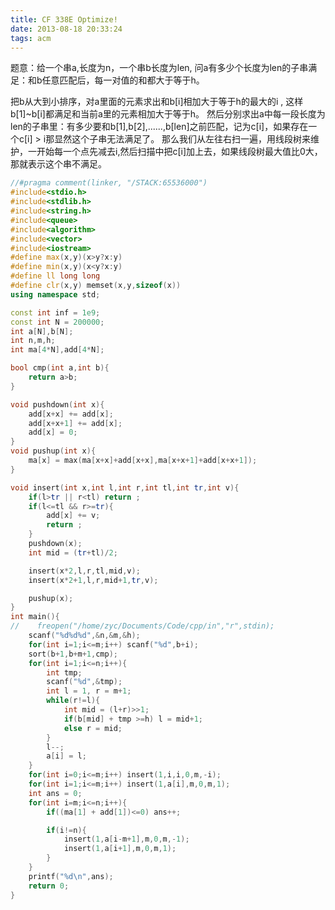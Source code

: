 ```yaml
---
title: CF 338E Optimize!
date: 2013-08-18 20:33:24
tags: acm
---
```

题意：给一个串a,长度为n，一个串b长度为len, 问a有多少个长度为len的子串满足：和b任意匹配后，每一对值的和都大于等于h。

把b从大到小排序，对a里面的元素求出和b[i]相加大于等于h的最大的i , 这样b[1]~b[i]都满足和当前a里的元素相加大于等于h。
然后分别求出a中每一段长度为len的子串里：有多少要和b[1],b[2],......,b[len]之前匹配，记为c[i]，如果存在一个c[i] > i那显然这个子串无法满足了。
那么我们从左往右扫一遍，用线段树来维护，一开始每一个点先减去i,然后扫描中把c[i]加上去，如果线段树最大值比0大，那就表示这个串不满足。
```c++
//#pragma comment(linker, "/STACK:65536000")
#include<stdio.h>
#include<stdlib.h>
#include<string.h>
#include<queue>
#include<algorithm>
#include<vector>
#include<iostream>
#define max(x,y)(x>y?x:y)
#define min(x,y)(x<y?x:y)
#define ll long long
#define clr(x,y) memset(x,y,sizeof(x))
using namespace std;

const int inf = 1e9;
const int N = 200000;
int a[N],b[N];
int n,m,h;
int ma[4*N],add[4*N];

bool cmp(int a,int b){
    return a>b;
}

void pushdown(int x){
    add[x+x] += add[x];
    add[x+x+1] += add[x];
    add[x] = 0;
}
void pushup(int x){
    ma[x] = max(ma[x+x]+add[x+x],ma[x+x+1]+add[x+x+1]);
}

void insert(int x,int l,int r,int tl,int tr,int v){
    if(l>tr || r<tl) return ;
    if(l<=tl && r>=tr){
        add[x] += v;
        return ;
    }
    pushdown(x);
    int mid = (tr+tl)/2;

    insert(x*2,l,r,tl,mid,v);
    insert(x*2+1,l,r,mid+1,tr,v);

    pushup(x);
}
int main(){
//    freopen("/home/zyc/Documents/Code/cpp/in","r",stdin);
    scanf("%d%d%d",&n,&m,&h);
    for(int i=1;i<=m;i++) scanf("%d",b+i);
    sort(b+1,b+m+1,cmp);
    for(int i=1;i<=n;i++){
        int tmp;
        scanf("%d",&tmp);
        int l = 1, r = m+1;
        while(r!=l){
            int mid = (l+r)>>1;
            if(b[mid] + tmp >=h) l = mid+1;
            else r = mid;
        }
        l--;
        a[i] = l;
    }
    for(int i=0;i<=m;i++) insert(1,i,i,0,m,-i);
    for(int i=1;i<=m;i++) insert(1,a[i],m,0,m,1);
    int ans = 0;
    for(int i=m;i<=n;i++){
        if((ma[1] + add[1])<=0) ans++;

        if(i!=n){
            insert(1,a[i-m+1],m,0,m,-1);
            insert(1,a[i+1],m,0,m,1);
        }
    }
    printf("%d\n",ans);
    return 0;
}

```
